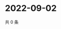 # 2022-09-02

共 0 条

<!-- BEGIN WEIBO -->
<!-- 最后更新时间 Fri Sep 02 2022 23:17:56 GMT+0800 (China Standard Time) -->

<!-- END WEIBO -->
